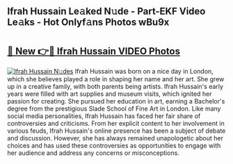 ## Ifrah Hussain Le𝚊ked N𝚞de - Part-EKF Video Le𝚊ks - Hot Onlyf𝚊ns Photos wBu9x

# <h2><a href="http://ab54741.deff.icu/?id=Ifrah+Hussain">🔗 New 👉🔴 Ifrah Hussain VIDEO Photos</a></h2>

[![Ifrah Hussain N𝚞des](https://i.imgur.com/rIISA9y.gif)](http://ab54741.deff.icu/?id=Ifrah+Hussain)
Ifrah Hussain was born on a nice day in London, which she believes played a role in shaping her name and her art. She grew up in a creative family, with both parents being artists. Ifrah Hussain's early years were filled with art supplies and museum visits, which ignited her passion for creating. She pursued her education in art, earning a Bachelor's degree from the prestigious Slade School of Fine Art in London. Like many social media personalities, Ifrah Hussain has faced her fair share of controversies and criticisms. From her explicit content to her involvement in various feuds, Ifrah Hussain's online presence has been a subject of debate and discussion. However, she has always remained unapologetic about her choices and has used these controversies as opportunities to engage with her audience and address any concerns or misconceptions.
